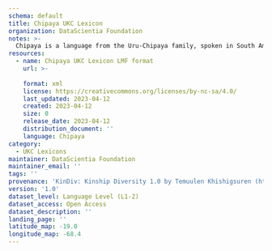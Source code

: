 ```yaml
---
schema: default
title: Chipaya UKC Lexicon
organization: DataScientia Foundation
notes: >-
  Chipaya is a language from the Uru-Chipaya family, spoken in South America. The UKC Lexicon of Chipaya is represented as a lexico-semantic network. It consists of words, word senses, synsets, as well as sense-level and synset-level relationships.
resources:
  - name: Chipaya UKC Lexicon LMF format
    url: >-
      
    format: xml
    license: https://creativecommons.org/licenses/by-nc-sa/4.0/
    last_updated: 2023-04-12
    created: 2023-04-12
    size: 0
    release_date: 2023-04-12
    distribution_document: ''
    language: Chipaya
category:
  - UKC Lexicons
maintainer: DataScientia Foundation
maintainer_email: ''
tags: ''
provenance: 'KinDiv: Kinship Diversity 1.0 by Temuulen Khishigsuren (http://ukc.disi.unitn.it/index.php/kinship/); Princeton WordNet 2.1 by Princeton University (https://wordnet.princeton.edu)'
version: '1.0'
dataset_level: Language Level (L1-2)
dataset_access: Open Access
dataset_description: ''
landing_page: ''
latitude_map: -19.0
longitude_map: -68.4
---
```

